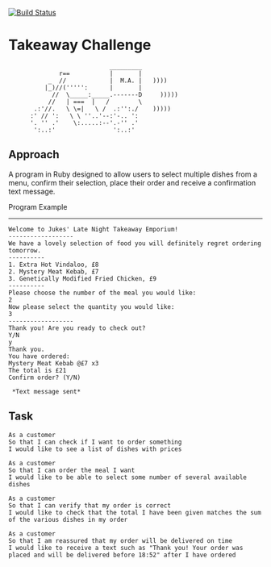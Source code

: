 [![Build Status](https://travis-ci.org/makersacademy/takeaway-challenge.svg?branch=master)](https://travis-ci.org/makersacademy/takeaway-challenge)

Takeaway Challenge
==================
```
                            _________
              r==           |       |
           _  //            |  M.A. |   ))))
          |_)//(''''':      |       |
            //  \_____:_____.-------D     )))))
           //   | ===  |   /        \
       .:'//.   \ \=|   \ /  .:'':./    )))))
      :' // ':   \ \ ''..'--:'-.. ':
      '. '' .'    \:.....:--'.-'' .'
       ':..:'                ':..:'

 ```

Approach
-------

A program in Ruby designed to allow users to select multiple dishes from a menu, confirm their selection, place their order and receive a confirmation text message.


Program Example

-------
```
Welcome to Jukes' Late Night Takeaway Emporium!
------------------
We have a lovely selection of food you will definitely regret ordering tomorrow.
----------
1. Extra Hot Vindaloo, £8
2. Mystery Meat Kebab, £7
3. Genetically Modified Fried Chicken, £9
----------
Please choose the number of the meal you would like:
2
Now please select the quantity you would like:
3
------------------
Thank you! Are you ready to check out?
Y/N
y
Thank you.
You have ordered:
Mystery Meat Kebab @£7 x3
The total is £21
Confirm order? (Y/N)

 *Text message sent*

 ```


Task
-----

```
As a customer
So that I can check if I want to order something
I would like to see a list of dishes with prices

As a customer
So that I can order the meal I want
I would like to be able to select some number of several available dishes

As a customer
So that I can verify that my order is correct
I would like to check that the total I have been given matches the sum of the various dishes in my order

As a customer
So that I am reassured that my order will be delivered on time
I would like to receive a text such as "Thank you! Your order was placed and will be delivered before 18:52" after I have ordered
```
